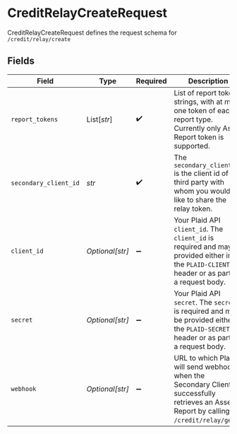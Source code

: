 # CreditRelayCreateRequest

CreditRelayCreateRequest defines the request schema for `/credit/relay/create`


## Fields

| Field                                                                                                                                            | Type                                                                                                                                             | Required                                                                                                                                         | Description                                                                                                                                      |
| ------------------------------------------------------------------------------------------------------------------------------------------------ | ------------------------------------------------------------------------------------------------------------------------------------------------ | ------------------------------------------------------------------------------------------------------------------------------------------------ | ------------------------------------------------------------------------------------------------------------------------------------------------ |
| `report_tokens`                                                                                                                                  | List[*str*]                                                                                                                                      | :heavy_check_mark:                                                                                                                               | List of report token strings, with at most one token of each report type. Currently only Asset Report token is supported.                        |
| `secondary_client_id`                                                                                                                            | *str*                                                                                                                                            | :heavy_check_mark:                                                                                                                               | The `secondary_client_id` is the client id of the third party with whom you would like to share the relay token.                                 |
| `client_id`                                                                                                                                      | *Optional[str]*                                                                                                                                  | :heavy_minus_sign:                                                                                                                               | Your Plaid API `client_id`. The `client_id` is required and may be provided either in the `PLAID-CLIENT-ID` header or as part of a request body. |
| `secret`                                                                                                                                         | *Optional[str]*                                                                                                                                  | :heavy_minus_sign:                                                                                                                               | Your Plaid API `secret`. The `secret` is required and may be provided either in the `PLAID-SECRET` header or as part of a request body.          |
| `webhook`                                                                                                                                        | *Optional[str]*                                                                                                                                  | :heavy_minus_sign:                                                                                                                               | URL to which Plaid will send webhooks when the Secondary Client successfully retrieves an Asset Report by calling `/credit/relay/get`.           |
